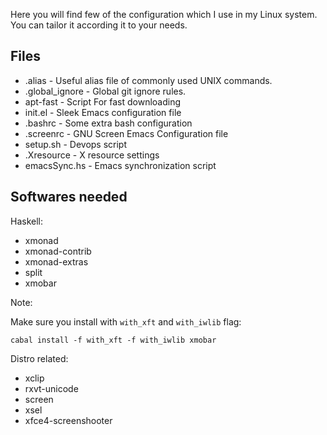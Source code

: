 Here you will find few of the configuration which I use in my Linux system. You can tailor it according it to your needs.

Files
------

* .alias - Useful alias file of commonly used UNIX commands.
* .global_ignore - Global git ignore rules.
* apt-fast - Script For fast downloading
* init.el - Sleek Emacs configuration file
* .bashrc - Some extra bash configuration
* .screenrc - GNU Screen Emacs Configuration file
* setup.sh - Devops script
* .Xresource - X resource settings
* emacsSync.hs - Emacs synchronization script


Softwares needed
-----------------

Haskell:

* xmonad
* xmonad-contrib
* xmonad-extras
* split
* xmobar

Note:

Make sure you install with `with_xft` and `with_iwlib` flag:

``` shellsession
cabal install -f with_xft -f with_iwlib xmobar
```

Distro related:

* xclip
* rxvt-unicode
* screen
* xsel
* xfce4-screenshooter
